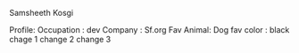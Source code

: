 Samsheeth Kosgi

Profile:
Occupation : dev
Company : Sf.org
Fav Animal: Dog
fav color : black
chage 1
change 2
change 3


